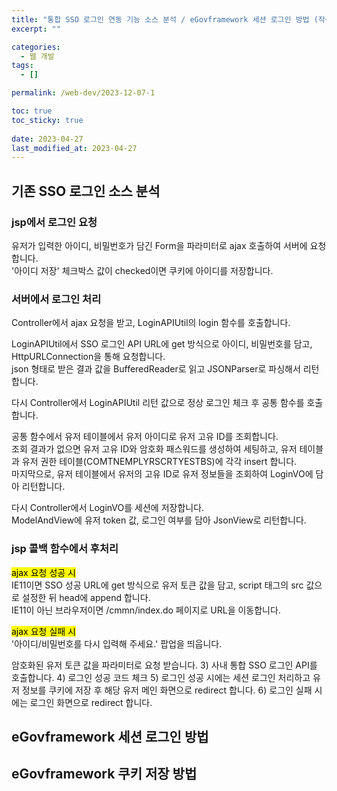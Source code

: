 ```yaml
---
title: "통합 SSO 로그인 연동 기능 소스 분석 / eGovframework 세션 로그인 방법 (작성중)"
excerpt: ""

categories:
  - 웹 개발
tags:
  - []

permalink: /web-dev/2023-12-07-1

toc: true
toc_sticky: true
 
date: 2023-04-27
last_modified_at: 2023-04-27
---
```


## 기존 SSO 로그인 소스 분석

### jsp에서 로그인 요청
유저가 입력한 아이디, 비밀번호가 담긴 Form을 파라미터로 ajax 호출하여 서버에 요청합니다.  
'아이디 저장' 체크박스 값이 checked이면 쿠키에 아이디를 저장합니다.

### 서버에서 로그인 처리
Controller에서 ajax 요청을 받고, LoginAPIUtil의 login 함수를 호출합니다.

LoginAPIUtil에서 SSO 로그인 API URL에 get 방식으로 아이디, 비밀번호를 담고, HttpURLConnection을 통해 요청합니다.  
json 형태로 받은 결과 값을 BufferedReader로 읽고 JSONParser로 파싱해서 리턴합니다.

다시 Controller에서 LoginAPIUtil 리턴 값으로 정상 로그인 체크 후 공통 함수를 호출합니다.

공통 함수에서 유저 테이블에서 유저 아이디로 유저 고유 ID를 조회합니다.  
조회 결과가 없으면 유저 고유 ID와 암호화 패스워드를 생성하여 세팅하고, 유저 테이블과 유저 권한 테이블(COMTNEMPLYRSCRTYESTBS)에 각각 insert 합니다.  
마지막으로, 유저 테이블에서 유저의 고유 ID로 유저 정보들을 조회하여 LoginVO에 담아 리턴합니다.

다시 Controller에서 LoginVO를 세션에 저장합니다.  
ModelAndView에 유저 token 값, 로그인 여부를 담아 JsonView로 리턴합니다.

### jsp 콜백 함수에서 후처리
<mark>ajax 요청 성공 시</mark>  
IE11이면 SSO 성공 URL에 get 방식으로 유저 토큰 값을 담고, script 태그의 src 값으로 설정한 뒤 head에 append 합니다.  
IE11이 아닌 브라우저이면 /cmmn/index.do 페이지로 URL을 이동합니다.

<mark>ajax 요청 실패 시</mark>  
'아이디/비밀번호를 다시 입력해 주세요.' 팝업을 띄웁니다.






암호화된 유저 토큰 값을 파라미터로 요청 받습니다.
3) 사내 통합 SSO 로그인 API를 호출합니다.
4) 로그인 성공 코드 체크
5) 로그인 성공 시에는 세션 로그인 처리하고 유저 정보를 쿠키에 저장 후 해당 유저 메인 화면으로 redirect 합니다.
6) 로그인 실패 시에는 로그인 화면으로 redirect 합니다.




## eGovframework 세션 로그인 방법

## eGovframework 쿠키 저장 방법
